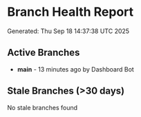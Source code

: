 # Branch Health Report
Generated: Thu Sep 18 14:37:38 UTC 2025

## Active Branches
- **main** - 13 minutes ago by Dashboard Bot

## Stale Branches (>30 days)
No stale branches found
